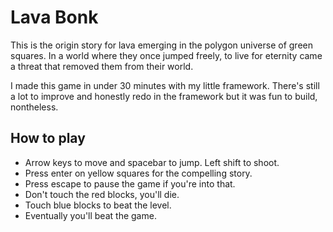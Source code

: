 # Lava Bonk

This is the origin story for lava emerging in the polygon universe 
of green squares. In a world where they once jumped freely, to live
for eternity came a threat that removed them from their world.

I made this game in under 30 minutes with my little framework. There's
still a lot to improve and honestly redo in the framework but it was
fun to build, nontheless.

## How to play
- Arrow keys to move and spacebar to jump. Left shift to shoot.
- Press enter on yellow squares for the compelling story.
- Press escape to pause the game if you're into that.
- Don't touch the red blocks, you'll die.
- Touch blue blocks to beat the level.
- Eventually you'll beat the game.
